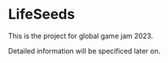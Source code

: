 # LifeSeeds

This is the project for global game jam 2023.

Detailed information will be specificed later on.
